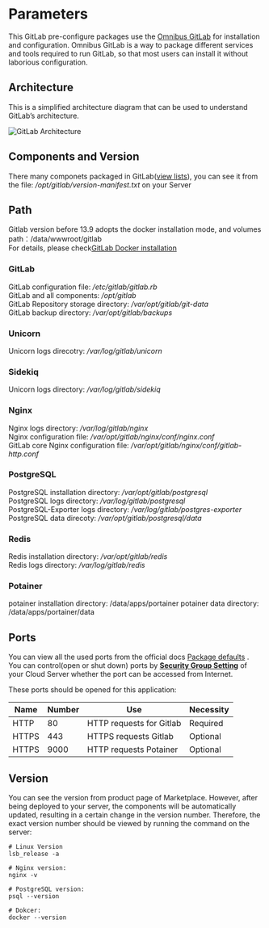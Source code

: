 # Parameters

This GitLab pre-configure packages use the [Omnibus GitLab](https://gitlab.com/gitlab-org/omnibus-gitlab) for installation and configuration. Omnibus GitLab is a way to package different services and tools required to run GitLab, so that most users can install it without laborious configuration.

## Architecture

This is a simplified architecture diagram that can be used to understand GitLab’s architecture.

![GitLab Architecture](https://libs.websoft9.com/Websoft9/DocsPicture/en/gitlab/architecture_simplified.png)

## Components and Version

There many componets packaged in GitLab([view lists](https://docs.gitlab.com/ee/development/architecture.html#component-list)), you can see it from the file: */opt/gitlab/version-manifest.txt* on your Server

## Path

Gitlab version before 13.9 adopts the docker installation mode, and volumes path：/data/wwwroot/gitlab  
For details, please check[GitLab Docker installation](https://docs.gitlab.com/omnibus/docker/README.html)

### GitLab

GitLab configuration file: */etc/gitlab/gitlab.rb*    
GitLab and all components: */opt/gitlab*  
GitLab Repository storage directory: */var/opt/gitlab/git-data*  
GitLab backup directory: */var/opt/gitlab/backups*

### Unicorn

Unicorn logs direcotry: */var/log/gitlab/unicorn*  

### Sidekiq

Unicorn logs directory: */var/log/gitlab/sidekiq*

### Nginx

Nginx logs directory: */var/log/gitlab/nginx*  
Nginx configuration file: */var/opt/gitlab/nginx/conf/nginx.conf*  
GitLab core Nginx configuration file:  */var/opt/gitlab/nginx/conf/gitlab-http.conf*

### PostgreSQL

PostgreSQL installation directory: */var/opt/gitlab/postgresql*  
PostgreSQL logs directory: */var/log/gitlab/postgresql*   
PostgreSQL-Exporter logs directory: */var/log/gitlab/postgres-exporter*  
PostgreSQL data direcoty: */var/opt/gitlab/postgresql/data*

### Redis

Redis installation directory: */var/opt/gitlab/redis*  
Redis logs directory: */var/log/gitlab/redis*

### Potainer

potainer installation directory: /data/apps/portainer
potainer data directory: /data/apps/portainer/data

## Ports

You can view all the used ports from the official docs [Package defaults](https://docs.gitlab.com/omnibus/package-information/defaults.html) . You can control(open or shut down) ports by **[Security Group Setting](https://support.websoft9.com/docs/faq/zh/tech-instance.html)** of your Cloud Server whether the port can be accessed from Internet.

These ports should be opened for this application:

| Name | Number | Use |  Necessity |
| --- | --- | --- | --- |
| HTTP | 80 | HTTP requests for Gitlab | Required |
| HTTPS | 443 | HTTPS requests Gitlab | Optional |
| HTTPS | 9000 | HTTP requests Potainer | Optional |

## Version

You can see the version from product page of Marketplace. However, after being deployed to your server, the components will be automatically updated, resulting in a certain change in the version number. Therefore, the exact version number should be viewed by running the command on the server:

```shell
# Linux Version
lsb_release -a

# Nginx version:
nginx -v

# PostgreSQL version:
psql --version

# Dokcer:
docker --version
```
